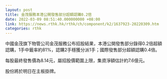 ```yaml
---
layout: post
title: 金茂服務本港公開發售部分超額認購0.2倍
date: 2022-03-09 08:51:40.000000000 +08:00
link: https://news.rthk.hk/rthk/ch/component/k2/1637923-20220309.htm
categories: rthk
---
```


中國金茂旗下物管公司金茂服務公布招股結果，本港公開發售部分錄得0.2倍超額認購，1手中籤率約81%，認購2手穩獲分派1手；國際發售部分超額認購0.4倍。

每股最終發售價為8.14元，屬招股價範圍上限，集資淨額估計約7.6億元。

股份將於明日在主板掛牌。
